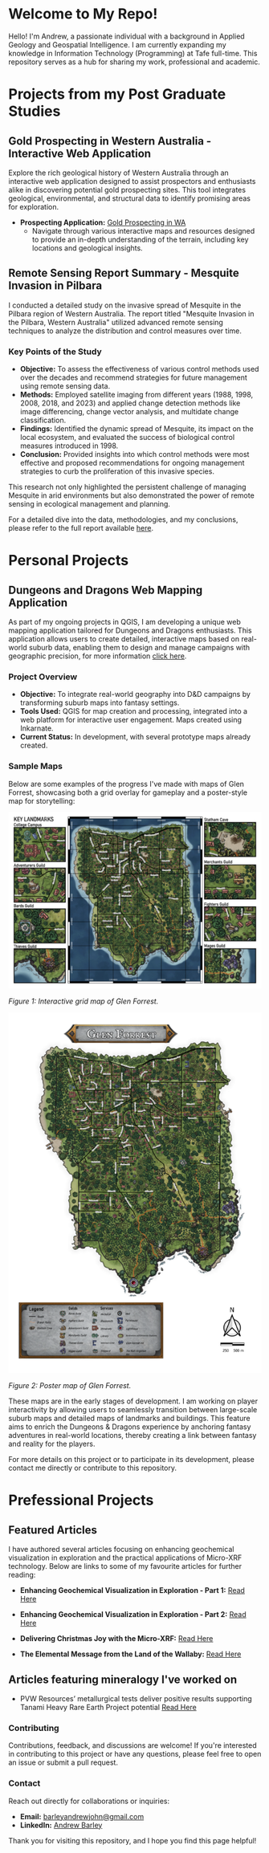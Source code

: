 # Welcome to My Repo!

Hello! I'm Andrew, a passionate individual with a background in Applied Geology and Geospatial Intelligence. I am currently expanding my knowledge in Information Technology (Programming) at Tafe full-time. This repository serves as a hub for sharing my work, professional and academic.

# Projects from my Post Graduate Studies

## Gold Prospecting in Western Australia - Interactive Web Application

Explore the rich geological history of Western Australia through an interactive web application designed to assist prospectors and enthusiasts alike in discovering potential gold prospecting sites. This tool integrates geological, environmental, and structural data to identify promising areas for exploration.

- **Prospecting Application:** [Gold Prospecting in WA](http://157.245.201.158/~Barley/webapp/Index.html)
  - Navigate through various interactive maps and resources designed to provide an in-depth understanding of the terrain, including key locations and geological insights.

## Remote Sensing Report Summary - Mesquite Invasion in Pilbara

I conducted a detailed study on the invasive spread of Mesquite in the Pilbara region of Western Australia. The report titled "Mesquite Invasion in the Pilbara, Western Australia" utilized advanced remote sensing techniques to analyze the distribution and control measures over time.

### Key Points of the Study
- **Objective:** To assess the effectiveness of various control methods used over the decades and recommend strategies for future management using remote sensing data.
- **Methods:** Employed satellite imaging from different years (1988, 1998, 2008, 2018, and 2023) and applied change detection methods like image differencing, change vector analysis, and multidate change classification.
- **Findings:** Identified the dynamic spread of Mesquite, its impact on the local ecosystem, and evaluated the success of biological control measures introduced in 1998.
- **Conclusion:** Provided insights into which control methods were most effective and proposed recommendations for ongoing management strategies to curb the proliferation of this invasive species.

This research not only highlighted the persistent challenge of managing Mesquite in arid environments but also demonstrated the power of remote sensing in ecological management and planning.

For a detailed dive into the data, methodologies, and my conclusions, please refer to the full report available [here](https://github.com/Orthopyroxene/Cover-Letter/blob/main/GIS%20Reports/Remote_Sensing_Mesquite_Pilbara.pdf).

# Personal Projects

## Dungeons and Dragons Web Mapping Application

As part of my ongoing projects in QGIS, I am developing a unique web mapping application tailored for Dungeons and Dragons enthusiasts. This application allows users to create detailed, interactive maps based on real-world suburb data, enabling them to design and manage campaigns with geographic precision, for more information [click here](https://github.com/Orthopyroxene/Fantasy-Maps-with-QGIS/blob/main/README.md).

### Project Overview
- **Objective:** To integrate real-world geography into D&D campaigns by transforming suburb maps into fantasy settings. 
- **Tools Used:** QGIS for map creation and processing, integrated into a web platform for interactive user engagement. Maps created using Inkarnate. 
- **Current Status:** In development, with several prototype maps already created. 

### Sample Maps
Below are some examples of the progress I've made with maps of Glen Forrest, showcasing both a grid overlay for gameplay and a poster-style map for storytelling:

![Glen Forrest Grid](https://github.com/Orthopyroxene/Cover-Letter/blob/main/Images/Glen_Forrest_Grid.png)

*Figure 1: Interactive grid map of Glen Forrest.*

![Glen Forrest Poster](https://github.com/Orthopyroxene/Cover-Letter/blob/main/Images/Glen_Forrest_Poster.png)

*Figure 2: Poster map of Glen Forrest.*

These maps are in the early stages of development. I am working on player interactivity by allowing users to seamlessly transition between large-scale suburb maps and detailed maps of landmarks and buildings. This feature aims to enrich the Dungeons & Dragons experience by anchoring fantasy adventures in real-world locations, thereby creating a link between fantasy and reality for the players.

For more details on this project or to participate in its development, please contact me directly or contribute to this repository.

# Prefessional Projects

## Featured Articles

I have authored several articles focusing on enhancing geochemical visualization in exploration and the practical applications of Micro-XRF technology. Below are links to some of my favourite articles for further reading:

- **Enhancing Geochemical Visualization in Exploration - Part 1:** [Read Here](https://www.portaspecs.com/enhancing-geochemical-visualization-in-exploration/)
  
- **Enhancing Geochemical Visualization in Exploration - Part 2:** [Read Here](https://www.portaspecs.com/enhancing-geochemical-visualization-in-exploration-part-2/)
  
- **Delivering Christmas Joy with the Micro-XRF:** [Read Here](https://www.portaspecs.com/delivering-christmas-joy-with-the-micro-xrf/)
  
- **The Elemental Message from the Land of the Wallaby:** [Read Here](https://www.portaspecs.com/the-elemental-message-from-the-land-of-the-wallaby/)

## Articles featuring mineralogy I've worked on
- PVW Resources’ metallurgical tests deliver positive results supporting Tanami Heavy Rare Earth Project potential [Read Here](https://www.proactiveinvestors.com/companies/news/978207/pvw-resources-metallurgical-tests-deliver-positive-results-supporting-tanami-heavy-rare-earth-project-potential-978207.html)

### Contributing

Contributions, feedback, and discussions are welcome! If you're interested in contributing to this project or have any questions, please feel free to open an issue or submit a pull request.

### Contact

Reach out directly for collaborations or inquiries:
- **Email:** barleyandrewjohn@gmail.com
- **LinkedIn:** [Andrew Barley](https://www.linkedin.com/in/andrew-barley-2ab43b175/)

Thank you for visiting this repository, and I hope you find this page helpful!
